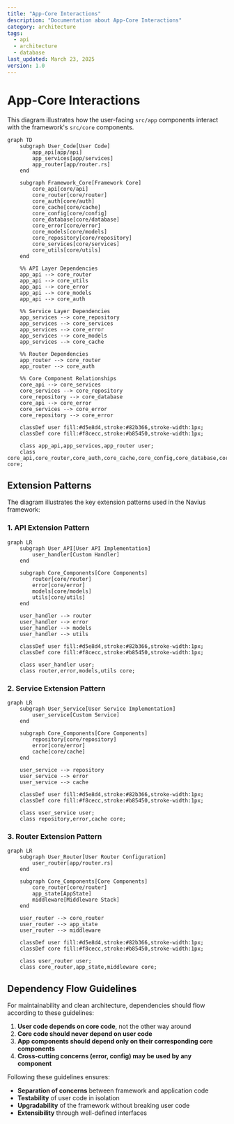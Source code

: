 ```yaml
---
title: "App-Core Interactions"
description: "Documentation about App-Core Interactions"
category: architecture
tags:
  - api
  - architecture
  - database
last_updated: March 23, 2025
version: 1.0
---
```

# App-Core Interactions

This diagram illustrates how the user-facing `src/app` components interact with the framework's `src/core` components.

```mermaid
graph TD
    subgraph User_Code[User Code]
        app_api[app/api]
        app_services[app/services]
        app_router[app/router.rs]
    end
    
    subgraph Framework_Core[Framework Core]
        core_api[core/api]
        core_router[core/router]
        core_auth[core/auth]
        core_cache[core/cache]
        core_config[core/config]
        core_database[core/database]
        core_error[core/error]
        core_models[core/models]
        core_repository[core/repository]
        core_services[core/services]
        core_utils[core/utils]
    end
    
    %% API Layer Dependencies
    app_api --> core_router
    app_api --> core_utils
    app_api --> core_error
    app_api --> core_models
    app_api --> core_auth
    
    %% Service Layer Dependencies
    app_services --> core_repository
    app_services --> core_services
    app_services --> core_error
    app_services --> core_models
    app_services --> core_cache
    
    %% Router Dependencies
    app_router --> core_router
    app_router --> core_auth
    
    %% Core Component Relationships
    core_api --> core_services
    core_services --> core_repository
    core_repository --> core_database
    core_api --> core_error
    core_services --> core_error
    core_repository --> core_error
    
    classDef user fill:#d5e8d4,stroke:#82b366,stroke-width:1px;
    classDef core fill:#f8cecc,stroke:#b85450,stroke-width:1px;
    
    class app_api,app_services,app_router user;
    class core_api,core_router,core_auth,core_cache,core_config,core_database,core_error,core_models,core_repository,core_services,core_utils core;
```

## Extension Patterns

The diagram illustrates the key extension patterns used in the Navius framework:

### 1. API Extension Pattern

```mermaid
graph LR
    subgraph User_API[User API Implementation]
        user_handler[Custom Handler]
    end
    
    subgraph Core_Components[Core Components]
        router[core/router]
        error[core/error]
        models[core/models]
        utils[core/utils]
    end
    
    user_handler --> router
    user_handler --> error
    user_handler --> models
    user_handler --> utils
    
    classDef user fill:#d5e8d4,stroke:#82b366,stroke-width:1px;
    classDef core fill:#f8cecc,stroke:#b85450,stroke-width:1px;
    
    class user_handler user;
    class router,error,models,utils core;
```

### 2. Service Extension Pattern

```mermaid
graph LR
    subgraph User_Service[User Service Implementation]
        user_service[Custom Service]
    end
    
    subgraph Core_Components[Core Components]
        repository[core/repository]
        error[core/error]
        cache[core/cache]
    end
    
    user_service --> repository
    user_service --> error
    user_service --> cache
    
    classDef user fill:#d5e8d4,stroke:#82b366,stroke-width:1px;
    classDef core fill:#f8cecc,stroke:#b85450,stroke-width:1px;
    
    class user_service user;
    class repository,error,cache core;
```

### 3. Router Extension Pattern

```mermaid
graph LR
    subgraph User_Router[User Router Configuration]
        user_router[app/router.rs]
    end
    
    subgraph Core_Components[Core Components]
        core_router[core/router]
        app_state[AppState]
        middleware[Middleware Stack]
    end
    
    user_router --> core_router
    user_router --> app_state
    user_router --> middleware
    
    classDef user fill:#d5e8d4,stroke:#82b366,stroke-width:1px;
    classDef core fill:#f8cecc,stroke:#b85450,stroke-width:1px;
    
    class user_router user;
    class core_router,app_state,middleware core;
```

## Dependency Flow Guidelines

For maintainability and clean architecture, dependencies should flow according to these guidelines:

1. **User code depends on core code**, not the other way around
2. **Core code should never depend on user code**
3. **App components should depend only on their corresponding core components**
4. **Cross-cutting concerns (error, config) may be used by any component**

Following these guidelines ensures:

- **Separation of concerns** between framework and application code
- **Testability** of user code in isolation
- **Upgradability** of the framework without breaking user code
- **Extensibility** through well-defined interfaces 
